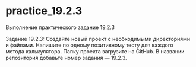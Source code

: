 # practice_19.2.3
Выполнение практического задание 19.2.3

Задание 19.2.3:
Создайте новый проект с необходимыми директориями и файлами.
Напишите по одному позитивному тесту для каждого метода калькулятора.
Папку проекта загрузите на GitHub. В названии репозитория добавьте номер задания — 19.2.3.

